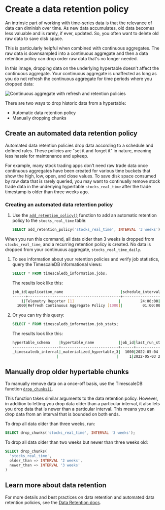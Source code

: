 # Create a data retention policy
An intrinsic part of working with time-series data is that the relevance of data
can diminish over time. As new data accumulates, old data becomes less valuable and
is rarely, if ever, updated. So, you often want to delete old raw data to save
disk space.

This is particularly helpful when combined with continuous aggregates. The raw
data is downsampled into a continuous aggregate and then a data retention policy
can drop order raw data that's no longer needed.

In this image, dropping data on the underlying hypertable doesn't affect the
continuous aggregate. Your continuous aggregate is unaffected as long as you do
not refresh the continuous aggregate for time periods where you dropped data:

<img class="main-content__illustration" src="https://s3.amazonaws.com/assets.timescale.com/docs/images/getting-started/continuous-aggregate-policy-retention.jpg" alt="Continuous aggregate with refresh and retention policies"/>

There are two ways to drop historic data from a hypertable:

* Automatic data retention policy
* Manually dropping chunks

## Create an automated data retention policy
Automated data retention policies drop data according to a schedule and defined
rules. These policies are "set it and forget it" in nature, meaning less hassle
for maintenance and upkeep.

For example, many stock trading apps don't need raw trade data once continuous
aggregates have been created for various time buckets that show the high, low,
open, and close values. To save disk space consumed by raw data that is rarely
queried, you may want to continually remove stock trade data in the underlying
hypertable `stocks_real_time` after the trade timestamp is older than three
weeks ago.

<procedure>

### Creating an automated data retention policy

1.  Use the [`add_retention_policy()`][retention-policy] function to add an
    automatic retention policy to the `stocks_real_time` table:

    ```sql
    SELECT add_retention_policy('stocks_real_time', INTERVAL '3 weeks');
    ```

  When you run this command, all data older than 3 weeks is dropped from
  `stocks_real_time`, and a recurring retention policy is created. No data is
  dropped from your continuous aggregate, `stocks_real_time_daily`.

1.  To see information about your retention policies and verify job statistics,
    query the TimescaleDB informational views:

    ```sql
    SELECT * FROM timescaledb_information.jobs;
    ```

    The results look like this:

    ```bash
    job_id|application_name                          |schedule_interval|max_runtime|max_retries|retry_period|proc_schema          |proc_name                          |owner    |scheduled|config                                                                        |next_start                   |hypertable_schema    |hypertable_name           |
    ------+------------------------------------------+-----------------+-----------+-----------+------------+---------------------+-----------------------------------+---------+---------+------------------------------------------------------------------------------+-----------------------------+---------------------+--------------------------+
        1|Telemetry Reporter [1]                    |         24:00:00|   00:01:40|         -1|    01:00:00|_timescaledb_internal|policy_telemetry                   |postgres |true     |                                                                              |2022-05-04 21:52:45.304 -0400|                     |                          |
      1000|Refresh Continuous Aggregate Policy [1000]|         01:00:00|   00:00:00|         -1|    01:00:00|_timescaledb_internal|policy_refresh_continuous_aggregate|tsdbadmin|true     |{"end_offset": "00:01:00", "start_offset": "02:00:00", "mat_hypertable_id": 3}|2022-05-04 16:21:36.704 -0400|_timescaledb_internal|_materialized_hypertable_3|
    ```

1.  Or you can try this query:

    ```sql
    SELECT * FROM timescaledb_information.job_stats;
    ```

    The results look like this:

    ```bash
    hypertable_schema    |hypertable_name           |job_id|last_run_started_at          |last_successful_finish       |last_run_status|job_status|last_run_duration|next_start                   |total_runs|total_successes|total_failures|
    ---------------------+--------------------------+------+-----------------------------+-----------------------------+---------------+----------+-----------------+-----------------------------+----------+---------------+--------------+
    _timescaledb_internal|_materialized_hypertable_3|  1000|2022-05-04 15:21:36.443 -0400|2022-05-04 15:21:36.704 -0400|Success        |Scheduled |  00:00:00.260945|2022-05-04 16:21:36.704 -0400|      1978|           1978|             0|
                        |                          |     1|2022-05-03 21:52:45.068 -0400|2022-05-03 21:52:45.304 -0400|Success        |Scheduled |  00:00:00.235434|2022-05-04 21:52:45.304 -0400|       109|            108|             1|
    ```

</procedure>

## Manually drop older hypertable chunks
To manually remove data on a once-off basis, use the TimescaleDB function
[`drop_chunks()`][drop-chunks].

This function takes similar arguments to the data retention policy. However, in
addition to letting you drop data older than a particular interval, it also lets you
drop data that is newer than a particular interval. This means you can drop data
from an interval that is bounded on both ends.

To drop all data older than three weeks, run:

```sql
SELECT drop_chunks('stocks_real_time', INTERVAL '3 weeks');
```

To drop all data older than two weeks but newer than three weeks old:

```sql
SELECT drop_chunks(
  'stocks_real_time',
  older_than => INTERVAL '2 weeks',
  newer_than => INTERVAL '3 weeks'
)
```

## Learn more about data retention

For more details and best practices on data retention and automated data retention
policies, see the [Data Retention docs][data-retention].

[data-retention]: /timescaledb/:currentVersion:/how-to-guides/data-retention/
[drop-chunks]: /api/:currentVersion:/hypertable/drop_chunks/
[retention-policy]: /api/:currentVersion:/data-retention/add_retention_policy/
